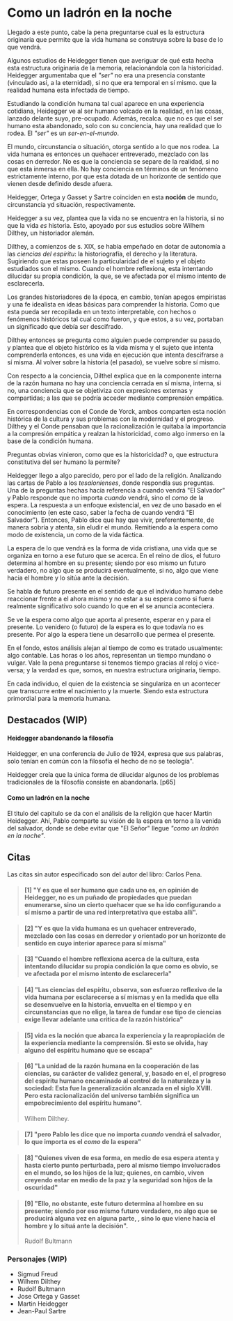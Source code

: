 # Como un ladrón en la noche

Llegado a este punto, cabe la pena preguntarse cual es la estructura originaria que permite que la vida humana se construya sobre la base de lo que vendrá.

Algunos estudios de Heidegger tienen que averiguar de qué esta hecha esta estructura originaria de la memoria, relacionándola con la historicidad. Heidegger argumentaba que el _"ser"_ no era una presencia constante (vinculado asi, a la eternidad), si no que era temporal en sí mismo. que la realidad humana esta infectada de tiempo.

<!-- Heidegger y sus investigación con respecto al tiempo -->

Estudiando la condición humana tal cual aparece en una experiencia cotidiana, Heidegger ve al ser humano volcado en la realidad, en las cosas, lanzado delante suyo, pre-ocupado. Además, recalca. que no es que el ser humano esta abandonado, solo con su conciencia, hay una realidad que lo rodea. El _"ser"_ es un _ser-en-el-mundo_.

El mundo, circunstancia o situación, otorga sentido a lo que nos rodea. La vida humana es entonces un quehacer entreverado, mezclado con las cosas en derredor. No es que la conciencia se separe de la realidad, si no que esta inmersa en ella. No hay conciencia en términos de un fenómeno estrictamente interno, por que esta dotada de un horizonte de sentido que vienen desde definido desde afuera.

Heidegger, Ortega y Gasset y Sartre coinciden en esta **noción** de mundo, circunstancia yd situación, respectivamente.

Heidegger a su vez, plantea que la vida no se encuentra en la historia, si no que la vida _es_ historia. Esto, apoyado por sus estudios sobre Wilhem Dilthey, un historiador alemán.

<!-- Estudios de Dilthey -->

Dilthey, a comienzos de s. XIX, se había empeñado en dotar de autonomía a las *ciencias del espíritu*: la historiografía, el derecho y la literatura. Sugiriendo que estas poseen la particularidad de el sujeto y el objeto estudiados son el mismo. Cuando el hombre reflexiona, esta intentando dilucidar su propia condición, la que, se ve afectada por el mismo intento de esclarecerla.

Los grandes historiadores de la época, en cambio, tenían apegos empiristas y una fe idealista en ideas básicas para comprender la historia. Como que esta pueda ser recopilada en un texto interpretable, con hechos o fenómenos históricos tal cual como fueron, y que estos, a su vez, portaban un significado que debía ser descifrado.

Dilthey entonces se pregunta como alguien puede comprender su pasado, y plantea que el objeto histórico es la vida misma y el sujeto que intenta comprenderla entonces, es una vida en ejecución que intenta descifrarse a sí misma. Al volver sobre la historia (el pasado), se vuelve sobre sí mismo.

Con respecto a la conciencia, Dilthel explica que en la componente interna de la razón humana no hay una conciencia cerrada en sí misma, interna, si no, una conciencia que se objetiviza con expresiones externas y compartidas; a las que se podría acceder mediante comprensión empática.

En correspondencias con el Conde de Yorck, ambos comparten esta noción histórica de la cultura y sus problemas con la modernidad y el progreso. Dilthey y el Conde pensaban que la racionalización le quitaba la importancia a la compresión empática y realzan la historicidad, como algo inmerso en la base de la condición humana.

Preguntas obvias vinieron, como que es la historicidad? o, que estructura constitutiva del ser humano la permite?

Heidegger llego a algo parecido, pero por el lado de la religión. Analizando las cartas de Pablo a los *tesalonienses*, donde respondía sus preguntas. Una de la preguntas hechas hacia referencia a cuando vendrá "El Salvador" y Pablo responde que no importa *cuando* vendrá, sino el *como* de la espera. La respuesta a un enfoque  existencial, en vez de uno basado en el conocimiento (en este caso, saber la fecha de cuando vendrá "El Salvador"). Entonces, Pablo dice que hay que vivir, preferentemente, de manera sobria y atenta, sin eludir el mundo. Remitiendo a la espera como modo de existencia, un como de la vida fáctica.

La espera de lo que vendrá es la forma de vida cristiana, una vida que se organiza en torno a ese futuro que se acerca. En el reino de dios, el futuro determina al hombre en su presente; siendo por eso mismo un futuro verdadero, no algo que se producirá eventualmente, si no, algo que viene hacia el hombre y lo sitúa ante la decisión.

Se habla de futuro presente en el sentido de que el individuo humano debe reaccionar frente a el ahora mismo y no estar a su espera como si fuera realmente significativo solo cuando lo que en el se anuncia aconteciera.

Se ve la espera como algo que aporta al presente, esperar en y para el presente. Lo venidero (o futuro) de la espera es lo que todavía no es presente. Por algo la espera tiene un desarrollo que permea el presente.

En el fondo, estos análisis alejan al tiempo de como es tratado usualmente: algo contable. Las horas o los años, representan un tiempo mundano o vulgar. Vale la pena preguntarse si tenemos tiempo gracias al reloj o vice-versa; y la verdad es que, somos, en nuestra estructura originaria, tiempo.

En cada individuo, el quien de la existencia se singulariza en un acontecer que transcurre entre el nacimiento y la muerte. Siendo esta estructura primordial para la memoria humana.

## Destacados (WIP)

#### Heidegger abandonando la filosofía
Heidegger, en una conferencia de Julio de 1924, expresa que sus palabras, solo tenían en común con la filosofía el hecho de no se teología".

Heidegger creía que la única forma de dilucidar algunos de los problemas tradicionales de la filosofía consiste en abandonarla. \[p65\]

#### Como un ladrón en la noche
El titulo del capitulo se da con el análisis de la religión que hacer Martin Heidegger. Ahí, Pablo comparte su visión de la espera en torno a la venida del salvador, donde se debe evitar que "El Señor" llegue *"como un ladrón en la noche"*. 

<!-- - Otro poema de parra -->

## Citas

Las citas sin autor especificado son del autor del libro: Carlos Pena.

<!-- p68.1 -->

> #### [1] "Y es que el ser humano que cada uno es, en opinión de Heidegger, no es un puñado de propiedades que puedan enumerarse, sino un cierto quehacer que se ha ido configurando a sí mismo a partir de una red interpretativa que estaba allí".

<!-- p68.2 -->

> #### [2] "Y es que la vida humana es un quehacer entreverado, mezclado con las cosas en derredor y orientado por un horizonte de sentido en cuyo interior aparece para sí misma"

<!-- p69.1 -->

> #### [3] "Cuando el hombre reflexiona acerca de la cultura, esta intentando dilucidar su propia condición la que como es obvio, se ve afectada por el mismo intento de esclarecerla"

<!-- p69.2 -->

> #### [4] "Las ciencias del espíritu, observa, son esfuerzo reflexivo de la vida humana por esclarecerse a sí mismas y en la medida que ella se desenvuelve en la historia, envuelta en el tiempo y en circunstancias que no elige, la tarea de fundar ese tipo de ciencias exige llevar adelante una critica de la razón histórica"

<!-- p71.1 -->

> #### [5] vida es la noción que abarca la experiencia y la reapropiación de la experiencia mediante la comprensión. Si esto se olvida, hay alguno del espíritu humano que se escapa"

<!-- p71.2 -->

> #### [6] "La unidad de la razón humana en la cooperación de las ciencias, su carácter de validez general, y, basado en el, el progreso del espíritu humano encaminado al control de la naturaleza y la sociedad: Esta fue la generalización alcanzada en el siglo XVIII. Pero esta racionalización del universo también significa un empobrecimiento del espíritu humano".
>
> Wilhem Dilthey.

<!-- p74.1 -->

> #### [7] "pero Pablo les dice que no importa _cuando_ vendrá el salvador, lo que importa es el _como_ de la espera"

<!-- p74.2 -->

> #### [8] "Quienes viven de esa forma, en medio de esa espera atenta y hasta cierto punto perturbada, pero al mismo tiempo involucrados en el mundo, so los hijos de la luz; quienes, en cambio, viven creyendo estar en medio de la paz y la seguridad son hijos de la oscuridad"

<!-- p76 " -->

> #### [9] "Ello, no obstante, este futuro determina al hombre en su presente; siendo por eso mismo futuro verdadero, no algo que se producirá alguna vez en alguna parte, , sino lo que viene hacia el hombre y lo situá ante la decisión".
>
> Rudolf Bultmann

### Personajes (WIP)

- Sigmud Freud
- Wilhem Dilthey
- Rudolf Bultmann
- Jose Ortega y Gasset
- Martin Heidegger
- Jean-Paul Sartre
